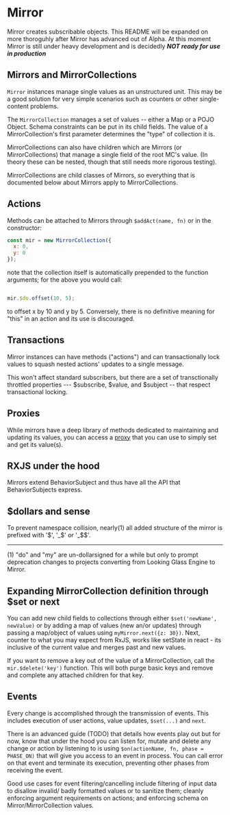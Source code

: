 # Mirror

Mirror creates subscribable objects. This README will be expanded on
more thoroguhly after Mirror has advanced out of Alpha. At this moment
Mirror is still under heavy development 
and is decidedly ***NOT ready for use in production***

## Mirrors and MirrorCollections

`Mirror` instances manage single values as an unstructured unit. 
This may be a good solution for very simple scenarios 
such as counters or other single-content problems. 

The `MirrorCollection` manages a set of values -- 
either a Map or a POJO Object. Schema constraints can be
put in its child fields. The value of a MirrorCollection's first parameter determines
the "type" of collection it is.

MirrorCollections can also have children which are Mirrors
(or MirrorCollections) that manage a single field of the
root MC's value. (In theory these can be nested,
though that still needs more rigorous testing).

MirrorCollections are child classes of Mirrors, so everything that 
is documented below about Mirrors apply to MirrorCollections. 

## Actions

Methods can be attached to Mirrors through `$addAct(name, fn)`
or in the constructor:

```javascript
const mir = new MirrorCollection({
  x: 0,
  y: 0
});

```

note that the collection itself is automatically prepended
to the function arguments; for the above you would call:

```javascript

mir.$do.offset(10, 5);

```

to offset x by 10 and y by 5. Conversely, there is no definitive
meaning for "this" in an action and its use is discouraged.

## Transactions

Mirror instances can have 
methods ("actions") and can transactionally lock values
to squash nested actions' updates to a single message.

This won't affect standard subscribers, but there are a set
of transctionally throttled properties --- $subscribe, 
$value, and $subject -- that respect transactional locking.

## Proxies

While mirrors have a deep library of methods dedicated to
maintaining and updating its values, 
you can access a [proxy](https://developer.mozilla.org/en-US/docs/Web/JavaScript/Reference/Global_Objects/Proxy)
that you can use to simply set and get its value(s). 

## RXJS under the hood

Mirrors extend BehaviorSubject and thus have all the API
that BehaviorSubjects express.

## $dollars and sense

To prevent namespace collision, nearly(1) all added structure of the mirror is prefixed
with '$', '_$' or '_$$'. 

----
(1) "do" and "my" are un-dollarsigned for a while but only
to prompt deprecation changes to projects converting from 
Looking Glass Engine to Mirror.

## Expanding MirrorCollection definition through $set or next

You can add new child fields to collections through either `$set('newName', newValue)`
or by adding a map of values (new an/or updates) through passing a map/object
of values using `myMirror.next({z: 30})`. Next, counter to what you may
expect from RxJS, works like setState in react - its inclusive of the current
value and merges past and new values. 

If you want to remove a key out of the value of a MirrorCollection, 
call the `mir.$delete('key')` function. This will both purge 
basic keys and remove and complete any attached children for that key.

## Events

Every change is accomplished through the transmission of events. 
This includes execution of user actions, value updates, `$set(...)` and `next`.

There is an advanced guide (TODO) that details how events play out 
but for now, know that under the hood you can listen for, mutate 
and delete any change or action by listening to is using `$on(actionName, fn, phase = PHASE_ON)`
that will give you access to an event in process. You can call error
on that event and terminate its execution, preventing other phases
from receiving the event. 

Good use cases for event filtering/cancelling include filtering of input 
data to disallow invalid/ badly formatted values or to sanitize them;
cleanly enforcing argument requirements on actions; and enforcing
schema on Mirror/MirrorCollection values. 

